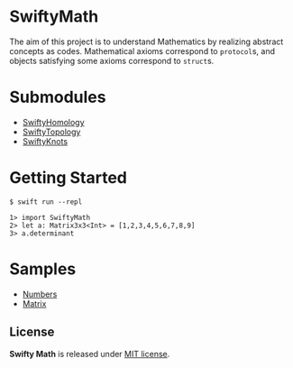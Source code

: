# SwiftyMath

The aim of this project is to understand Mathematics by realizing abstract concepts as codes. Mathematical axioms correspond to `protocol`s, and objects satisfying some axioms correspond to `struct`s.

# Submodules

* [SwiftyHomology](https://github.com/taketo1024/SwiftyMath-homology)
* [SwiftyTopology](https://github.com/taketo1024/SwiftyMath-topology)
* [SwiftyKnots](https://github.com/taketo1024/SwiftyMath-knots)

# Getting Started

```shell
$ swift run --repl
```

```
1> import SwiftyMath
2> let a: Matrix3x3<Int> = [1,2,3,4,5,6,7,8,9]
3> a.determinant
```

# Samples
* [Numbers](Playgrounds/Numbers.playground/Contents.swift)
* [Matrix](Playgrounds/Matrix.playground/Contents.swift)

## License
**Swifty Math** is released under [MIT license](LICENSE).
